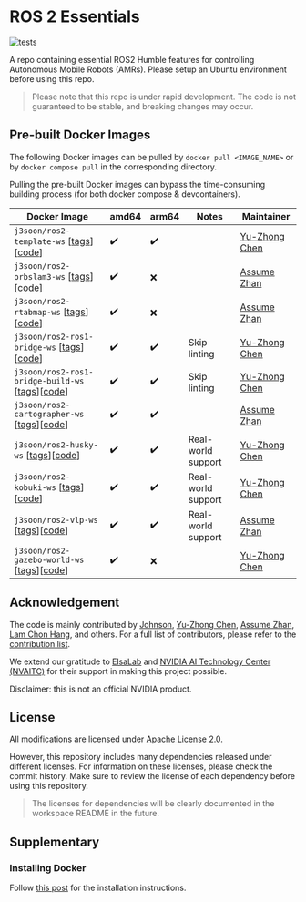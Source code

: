 # ROS 2 Essentials

[![tests](https://img.shields.io/github/actions/workflow/status/j3soon/ros2-essentials/test-common.yaml?label=tests)](https://github.com/j3soon/ros2-essentials/actions/workflows/test-common.yaml)

A repo containing essential ROS2 Humble features for controlling Autonomous Mobile Robots (AMRs). Please setup an Ubuntu environment before using this repo.

> Please note that this repo is under rapid development. The code is not guaranteed to be stable, and breaking changes may occur.

## Pre-built Docker Images

The following Docker images can be pulled by `docker pull <IMAGE_NAME>` or by `docker compose pull` in the corresponding directory.

Pulling the pre-built Docker images can bypass the time-consuming building process (for both docker compose & devcontainers).

| Docker Image | amd64 | arm64 | Notes | Maintainer |
|--------------|-------|-------|-------|------------|
| `j3soon/ros2-template-ws` [[tags](https://hub.docker.com/r/j3soon/ros2-template-ws/tags)][[code](./template_ws)] | ✔️ | ✔️ | | [Yu-Zhong Chen](https://github.com/YuZhong-Chen) |
| `j3soon/ros2-orbslam3-ws` [[tags](https://hub.docker.com/r/j3soon/ros2-orbslam3-ws/tags)][[code](./orbslam3_ws)] | ✔️ | ❌ | | [Assume Zhan](https://github.com/Assume-Zhan) |
| `j3soon/ros2-rtabmap-ws` [[tags](https://hub.docker.com/r/j3soon/ros2-rtabmap-ws/tags)][[code](./rtabmap_ws)] | ✔️ | ❌ | | [Assume Zhan](https://github.com/Assume-Zhan) |
| `j3soon/ros2-ros1-bridge-ws` [[tags](https://hub.docker.com/r/j3soon/ros2-ros1-bridge-ws/tags)][[code](./ros1_bridge_ws)] | ✔️ | ✔️ | Skip linting | [Yu-Zhong Chen](https://github.com/YuZhong-Chen) |
| `j3soon/ros2-ros1-bridge-build-ws` [[tags](https://hub.docker.com/r/j3soon/ros2-ros1-bridge-build-ws/tags)][[code](./ros1_bridge_ws)] | ✔️ | ✔️ | Skip linting | [Yu-Zhong Chen](https://github.com/YuZhong-Chen) |
| `j3soon/ros2-cartographer-ws` [[tags](https://hub.docker.com/r/j3soon/ros2-cartographer-ws/tags)][[code](./cartographer_ws)] | ✔️ | ✔️ | | [Assume Zhan](https://github.com/Assume-Zhan) |
| `j3soon/ros2-husky-ws` [[tags](https://hub.docker.com/r/j3soon/ros2-husky-ws/tags)][[code](./husky_ws)] | ✔️ | ✔️ | Real-world support | [Yu-Zhong Chen](https://github.com/YuZhong-Chen) |
| `j3soon/ros2-kobuki-ws` [[tags](https://hub.docker.com/r/j3soon/ros2-kobuki-ws/tags)][[code](./kobuki_ws)] | ✔️ | ✔️ | Real-world support | [Yu-Zhong Chen](https://github.com/YuZhong-Chen) |
| `j3soon/ros2-vlp-ws` [[tags](https://hub.docker.com/r/j3soon/ros2-vlp-ws/tags)][[code](./vlp_ws)] | ✔️ | ✔️ | Real-world support | [Assume Zhan](https://github.com/Assume-Zhan) |
| `j3soon/ros2-gazebo-world-ws` [[tags](https://hub.docker.com/r/j3soon/ros2-gazebo-world-ws/tags)][[code](./gazebo_world_ws)] | ✔️ | ❌️ | | [Yu-Zhong Chen](https://github.com/YuZhong-Chen) |

## Acknowledgement

The code is mainly contributed by [Johnson](https://github.com/j3soon), [Yu-Zhong Chen](https://github.com/YuZhong-Chen), [Assume Zhan](https://github.com/Assume-Zhan), [Lam Chon Hang](https://github.com/ClassLongJoe1112), and others. For a full list of contributors, please refer to the [contribution list](https://github.com/j3soon/ros2-essentials/graphs/contributors).

We extend our gratitude to [ElsaLab][elsalab] and [NVIDIA AI Technology Center (NVAITC)][nvaitc] for their support in making this project possible.

[elsalab]: https://github.com/elsa-lab
[nvaitc]: https://github.com/NVAITC

Disclaimer: this is not an official NVIDIA product.

## License

All modifications are licensed under [Apache License 2.0](./LICENSE).

However, this repository includes many dependencies released under different licenses. For information on these licenses, please check the commit history. Make sure to review the license of each dependency before using this repository.

> The licenses for dependencies will be clearly documented in the workspace README in the future.

## Supplementary

### Installing Docker

Follow [this post](https://tutorial.j3soon.com/docker/installation/) for the installation instructions.
